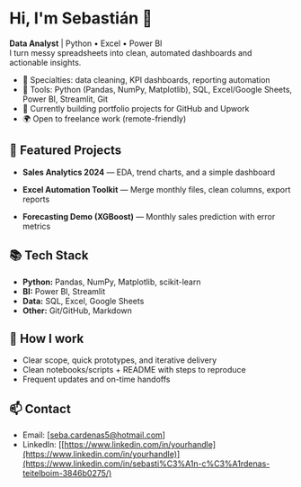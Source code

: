 # Hi, I'm Sebastián 👋

**Data Analyst** | Python • Excel • Power BI  
I turn messy spreadsheets into clean, automated dashboards and actionable insights.

- 🔎 Specialties: data cleaning, KPI dashboards, reporting automation
- 🧰 Tools: Python (Pandas, NumPy, Matplotlib), SQL, Excel/Google Sheets, Power BI, Streamlit, Git
- 🚀 Currently building portfolio projects for GitHub and Upwork
- 🌍 Open to freelance work (remote-friendly)

## 🔭 Featured Projects
- **Sales Analytics 2024** — EDA, trend charts, and a simple dashboard  
 
- **Excel Automation Toolkit** — Merge monthly files, clean columns, export reports  
 
- **Forecasting Demo (XGBoost)** — Monthly sales prediction with error metrics  



## 📚 Tech Stack
- **Python:** Pandas, NumPy, Matplotlib, scikit-learn
- **BI:** Power BI, Streamlit
- **Data:** SQL, Excel, Google Sheets
- **Other:** Git/GitHub, Markdown

## 🤝 How I work
- Clear scope, quick prototypes, and iterative delivery
- Clean notebooks/scripts + README with steps to reproduce
- Frequent updates and on-time handoffs

## 📫 Contact
- Email: [seba.cardenas5@hotmail.com]
- LinkedIn: [[https://www.linkedin.com/in/yourhandle](https://www.linkedin.com/in/yourhandle)](https://www.linkedin.com/in/sebasti%C3%A1n-c%C3%A1rdenas-teitelboim-3846b0275/)

